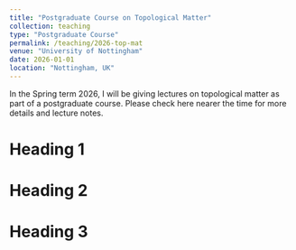 ```yaml
---
title: "Postgraduate Course on Topological Matter"
collection: teaching
type: "Postgraduate Course"
permalink: /teaching/2026-top-mat
venue: "University of Nottingham"
date: 2026-01-01
location: "Nottingham, UK"
---
```


<!-- ---
title: "Postgraduate Course on Topological Matter"
collection: teaching
type: "Undergraduate Course"
permalink: /teaching/top-mat
venue: "University of Nottingham"
date: 2026-01-01
location: "Nottingham"
--- -->

In the Spring term 2026, I will be giving lectures on topological matter as part of a postgraduate course. Please check here nearer the time for more details and lecture notes.

Heading 1
======

Heading 2
======

Heading 3
======
